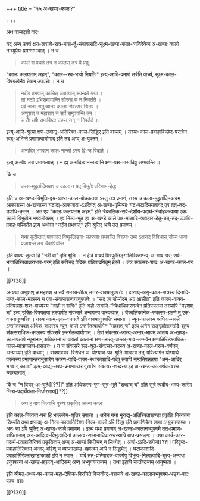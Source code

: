 +++
title = "१५ अ-खण्ड-कालः?"

+++

अथ पञ्चदशो वादः

यद् अप्य् उक्तं क्षण-लवाहो-रात्र-मास-र्तु-संवत्सरादि-सूक्ष्म-खण्ड-काल-व्यतिरेकेण अ-खण्डः कालो नाभ्युपेयः प्रमाणाभावात् । न च 

> कालं स पचते तत्र न कालस् तत्र वै प्रभुः, 

"कालः कलयताम् अहम्", "काल--स्व-भावो नियतिः" इत्य्-आदि-प्रमाणं तत्रेति वाच्यं, सूक्ष्म-काल-विषयत्वेनैव तेषाम् उपपत्तेः । न च 

> नदीव प्रभवात् काचित् अक्षय्यात् स्यन्दते यथा ।  
तां नद्यो ऽभिसमायान्ति सोरुस् स न निवर्तते ॥  
एवं नाना-समुत्थानाः कालाः संवत्सरं श्रिताः ।  
अणुशश् च महाशश् च सर्वे समुपयन्ति तम् ।  
स तैः सर्वैः समाविष्टः उरुस् सन् न निवर्तते ॥ 

इत्य्-आदि-श्रुत्या क्षण-लवाद्य्-अतिरिक्त-काल-सिद्धिर् इति वाच्यम् । तस्याः काल-प्रवाहाविच्छेद-परत्वेन त्वद्-अभिम्ते प्रमाणत्वायोगाद् इति तद् अप्य् अ-युक्तम् । 

> अनादिर् भगवान् कालः नान्तो ऽस्य द्वि-ज विद्यते ।

इत्य् अस्यैव तत्र प्रमाणत्वात् । न ह्य् अनादित्वानन्तत्वानि क्षण-पक्ष-मासादिषु सम्भवन्ति ॥

किं च 

> कला-मुहूर्तादिमयश् च कालः न यद् विभूतेः परिणाम-हेतुः

इति च अ-खण्ड-विभूति-द्वय-व्याप्त-काल-बोधकतया ऽस्तु तत्र प्रमाणं; तस्य च कला-मुहूर्तादिमयत्वम् आकाशस्य अ-खण्डस्य घटाद्य्-आकाशता-ऽऽदिवत् अ-खण्ड-पृथिव्याः घट-पटादिमयतावद् एव तत्-तद्-उपाधि-कृतम् । अत एव "कालः कलयताम् अहम्" इति त्रैकालिक-सर्व-देशीय-पदार्थ-निर्वाहकत्वाया एकः कालो विभुत्वेन भगवतोक्तम् । एवं नित्य-भूत एव अ-खण्डे काले पक्ष-मासादि-व्यवहार-हेतु-तत्-तद्-उपाधि-प्रवाहः परिवर्तत इत्य् अर्थका "नदीव प्रभवात्" इति श्रुतिर् अपि तत् प्रमाणम् । 

> यथा सुदीप्तात् पावकाद् विष्फुलिङ्गाः सहस्रशः प्रभवन्ति विरूपाः तथा ऽक्षराद् विविधास् सोम्य भावाः प्रजायन्ते तत्र चैवापियन्ति

इति वाक्य-तुल्या हि "नदी वा" इति श्रुतिः । न हीदं वाक्यं विस्फुलिङ्गातिरिक्ताग्न्य्-अ-भाव-परं; सर्व-भावातिरिक्ताक्षराभाव-परम् इति कश्चिद् वैदिकः प्रतिपादयितुम् ईहते । तत्र संवत्सर-शब्दः अ-खण्ड-काल-परः । 

[[P138]]

अन्यथा अणुशश् च महशश् च सर्वे समरयन्तीत्य् उत्तर-वाक्यानुपपत्तेः । क्षणाय्-अणु-काल-मात्रस्य दिनादि-महत्-काल-मात्रस्य च एक-संवत्सरान्वयानुपपत्तेः । "सद् एव सोम्येदम् अग्र आसीत्" इति कारण-वाक्य-प्रतिपन्नाग्र-शब्द-वाच्यस्य "नाहो न रात्रिः" इति अहो-रात्रादि-निषेधाधिकरणत्वेन प्रतिपन्नतया तस्यापि "महशश् च" इत्य् उक्ति-विषयतया तस्यापीह संवत्सरे अन्वयस्य वाच्यत्वात् । त्रैकालिकानेक-संवत्सर-ग्रहणे तु एक-वचनानुपपत्तिः । तस्य जात्य्-एक-वचनत्वे ऽपि वाक्यानुपपत्तिः समाना । न्यून-कालस्य अधिक-काले ऽन्तर्गतत्ववत् अधिक-कालस्य न्यून-काले ऽन्तर्गतत्वायोगेन "महशश् च" इत्य् अनेन सङ्गृहीताहरादि-शून्य-संवत्सराधिक-कालस्य संवत्सरे ऽन्तर्गतत्वायोगात् । तेषां संवत्सर-जात्य्-अन्तर्-भावम् आदाय अ-खण्ड-कालापलापे न्यूनानाम् अधिकानां च यावतां कालानां क्षण-जात्य्-अन्तर्-भाव-सम्भवेन क्षणातिरित्क्ताधिक-काल-मात्रापलाप-प्रसङ्गः । न च संवत्सरे रूढ-श्रुत-संवत्सर-पदस्य अ-खण्ड-काल-परत्व-वर्णनम् अन्याय्यम् इति वाच्यम् । वाक्यावयव-विरोधेन अ-योग्यार्थ-पद-श्रुति-मात्रस्य तत्-परित्यागेन योग्यार्थ-परत्वस्य प्रमाणान्तरानुसारेण कारण-वादि-वाक्य-स्थाकाशादि-पदेषु तवापि सम्प्रतिपन्नतया "अन्-आदिर् भगवान् कालः" इत्य्-आद्य्-उक्त-प्रमाणान्तरानुसारेण संवत्सर-शब्दस्य इह अ-खण्ड-कालार्थकत्वस्य न्याय्यत्वात् ।

किं च "न वियद्-अ-श्रुतेः[[??]]" इति अधिकरण-गुण-सूत्र-भूते "शब्दाच् च" इति सूत्रे त्वदीय-भाष्य-कारेण नित्य-पदार्थेयत्ता-निर्धारणाय[[??]] 

> अथ ह वाव नित्यानि पुरुषः प्रकृतिर् आत्मा कालः

इति काल-नित्यत्व-परा हि भाल्लवेय-श्रुतिर् उपात्ता । अनेन यथा भूराद्य्-अतिरिक्ताखण्डा प्रकृतिः नित्यतया सिध्यति तथा क्षणाद्य्-अ-नित्य-कालातिरिक्त-नित्य-कालो ऽपि सिद्ध इति प्रामाणिकेन त्वया ऽभ्युपगन्तव्यः । अतः सा ऽपि श्रुतिर् अ-खण्ड-काले प्रमाणम् । इत्थं यथा प्रमाणम् अ-खण्ड-कालानभ्युपगमे तत्-प्रमाण-बाधितानाम् अन्-आदित्व-विभुत्वादिनां कालत्व-सामानाधिकरण्यस्यापि बाध-प्रसङ्गः । तथा कार्य-कार-पदार्थ-प्रवाहातिरिक्तं प्रकृतित्वम् अप्य् अ-खण्डं  किञ्चिन् न सिध्येत् । अर्चा-ऽऽदि-रूपेण[[??]] परिदृष्ट-प्रवाहातिरिक्तम् अन्तर्-बहिश् च व्याप्ताखण्ड-ब्रह्मत्वम् अपि न सिद्ध्येत् । घटाकाशादि-प्रवाहातिरिक्ताखण्डाकाशो ऽपि न स्यात् । यदि तत्-प्रतिपादक-वाक्येषु विभुत्व-नित्यत्वादि-श्रुत्य्-अन्यथा ऽनुपपत्त्या अ-खण्ड-प्रकृत्य्-आदिकम् अप्य् अभ्युपगन्तव्यम् । तथा इहापि सन्तोष्टव्यम् आयुष्मता ॥

इति श्रीमत्-प्रथम-पर-काल-महा-देशिक-विरचिते विजयीन्द्र-पराजये अ-खण्ड-कालानभ्युपगम-भङ्ग-वादः पञ्च-दशः

[[P139]]
